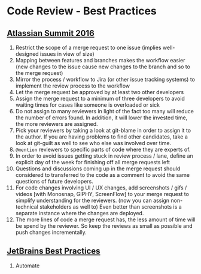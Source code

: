 # Code Review - Best Practices

## [Atlassian Summit 2016](https://www.youtube.com/watch?v=fatTnX8_ZRk&t=5s)
1.	Restrict the scope of a merge request to one issue (implies well-designed issues in view of size)
2.	Mapping between features and branches makes the workflow easier (new changes to the issue cause new changes to the branch and so to the merge request)
3.	Mirror the process / workflow to Jira (or other issue tracking systems) to implement the review process to the workflow
4.	Let the merge request be approved by at least two other developers
5.	Assign the merge request to a minimum of three developers to avoid waiting times for cases like someone is overloaded or sick
6.	Do not assign to many reviewers in light of the fact too many will reduce the number of errors found. In addition, it will lower the invested time, the more reviewers are assigned.
7.	Pick your reviewers by taking a look at git-blame in order to assign it to the author. If you are having problems to find other candidates, take a look at git-guilt as well to see who else was involved over time.
8.	`@mention` reviewers to specific parts of code where they are experts of.
9.	In order to avoid issues getting stuck in review process / lane, define an explicit day of the week for finishing off all merge requests left
10. Questions and discussions coming up in the merge request should considered to transferred to the code as a comment to avoid the same questions of future developers.
11. For code changes involving UI / UX changes, add screenshots / gifs / videos [with Monosnap, GIPHY, ScreenFlow] to your merge request to simplify understanding for the reviewers. (now you can assign non-technical stakeholders as well to)
Even better than screenshots is a separate instance where the changes are deployed.
12. The more lines of code a merge request has, the less amount of time will be spend by the reviewer. So keep the reviews as small as possible and push changes incrementally.

## [JetBrains Best Practices](https://youtu.be/EjwD7Pi7J_0)
1. Automate 
<!--stackedit_data:
eyJoaXN0b3J5IjpbMTE5ODE2ODg5MiwtOTg1NDMxMDY1LDExMj
k2NDU1ODEsMTkwNzM3OTk2MSwtMTUwMjkzMjNdfQ==
-->